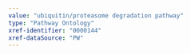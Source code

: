 ```yaml
---
value: "ubiquitin/proteasome degradation pathway"
type: "Pathway Ontology"
xref-identifier: "0000144"
xref-dataSource: "PW"
---
```

